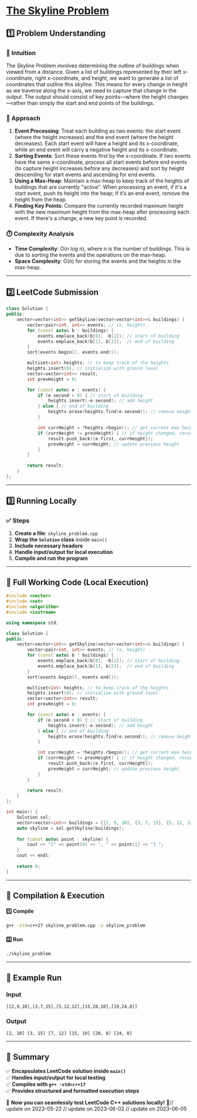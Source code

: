 # **[The Skyline Problem](https://leetcode.com/problems/the-skyline-problem/description/)**  

## **1️⃣ Problem Understanding**  
### **📌 Intuition**  
The Skyline Problem involves determining the outline of buildings when viewed from a distance. Given a list of buildings represented by their left x-coordinate, right x-coordinate, and height, we want to generate a list of coordinates that outline this skyline. This means for every change in height as we traverse along the x-axis, we need to capture that change in the output. The output should consist of key points—where the height changes—rather than simply the start and end points of the buildings.

### **🚀 Approach**  
1. **Event Processing**: Treat each building as two events: the start event (where the height increases) and the end event (where the height decreases). Each start event will have a height and its x-coordinate, while an end event will carry a negative height and its x-coordinate.
2. **Sorting Events**: Sort these events first by the x-coordinate. If two events have the same x-coordinate, process all start events before end events (to capture height increases before any decreases) and sort by height descending for start events and ascending for end events.
3. **Using a Max-Heap**: Maintain a max-heap to keep track of the heights of buildings that are currently "active". When processing an event, if it's a start event, push its height into the heap; if it’s an end event, remove the height from the heap.
4. **Finding Key Points**: Compare the currently recorded maximum height with the new maximum height from the max-heap after processing each event. If there's a change, a new key point is recorded.

### **⏱️ Complexity Analysis**  
- **Time Complexity**: O(n log n), where n is the number of buildings. This is due to sorting the events and the operations on the max-heap.
- **Space Complexity**: O(n) for storing the events and the heights in the max-heap.

---  

## **2️⃣ LeetCode Submission**  
```cpp
class Solution {
public:
    vector<vector<int>> getSkyline(vector<vector<int>>& buildings) {
        vector<pair<int, int>> events; // (x, height)
        for (const auto& b : buildings) {
            events.emplace_back(b[0], -b[2]); // start of building
            events.emplace_back(b[1], b[2]);  // end of building
        }
        sort(events.begin(), events.end());

        multiset<int> heights; // to keep track of the heights
        heights.insert(0); // initialize with ground level
        vector<vector<int>> result;
        int prevHeight = 0;

        for (const auto& e : events) {
            if (e.second < 0) { // start of building
                heights.insert(-e.second); // add height
            } else { // end of building
                heights.erase(heights.find(e.second)); // remove height
            }

            int currHeight = *heights.rbegin(); // get current max height
            if (currHeight != prevHeight) { // if height changed, record point
                result.push_back({e.first, currHeight});
                prevHeight = currHeight; // update previous height
            }
        }

        return result;
    }
};
```  

---  

## **3️⃣ Running Locally**  
### **✅ Steps**  
1. **Create a file**: `skyline_problem.cpp`  
2. **Wrap the `Solution` class** inside `main()`  
3. **Include necessary headers**  
4. **Handle input/output for local execution**  
5. **Compile and run the program**  

---  

## **📝 Full Working Code (Local Execution)**  
```cpp
#include <vector>
#include <set>
#include <algorithm>
#include <iostream>

using namespace std;

class Solution {
public:
    vector<vector<int>> getSkyline(vector<vector<int>>& buildings) {
        vector<pair<int, int>> events; // (x, height)
        for (const auto& b : buildings) {
            events.emplace_back(b[0], -b[2]); // start of building
            events.emplace_back(b[1], b[2]);  // end of building
        }
        sort(events.begin(), events.end());

        multiset<int> heights; // to keep track of the heights
        heights.insert(0); // initialize with ground level
        vector<vector<int>> result;
        int prevHeight = 0;

        for (const auto& e : events) {
            if (e.second < 0) { // start of building
                heights.insert(-e.second); // add height
            } else { // end of building
                heights.erase(heights.find(e.second)); // remove height
            }

            int currHeight = *heights.rbegin(); // get current max height
            if (currHeight != prevHeight) { // if height changed, record point
                result.push_back({e.first, currHeight});
                prevHeight = currHeight; // update previous height
            }
        }

        return result;
    }
};

int main() {
    Solution sol;
    vector<vector<int>> buildings = {{2, 9, 10}, {3, 7, 15}, {5, 12, 12}, {15, 20, 10}, {19, 24, 8}};
    auto skyline = sol.getSkyline(buildings);
    
    for (const auto& point : skyline) {
        cout << "[" << point[0] << ", " << point[1] << "] ";
    }
    cout << endl;
    
    return 0;
}
```  

---  

## **🔧 Compilation & Execution**  
#### **1️⃣ Compile**  
```bash
g++ -std=c++17 skyline_problem.cpp -o skyline_problem
```  

#### **2️⃣ Run**  
```bash
./skyline_problem
```  

---  

## **🎯 Example Run**  
### **Input**  
```
[[2,9,10],[3,7,15],[5,12,12],[15,20,10],[19,24,8]]
```  
### **Output**  
```
[2, 10] [3, 15] [7, 12] [15, 10] [20, 8] [24, 0] 
```  

---  

## **📌 Summary**  
✅ **Encapsulates LeetCode solution inside `main()`**  
✅ **Handles input/output for local testing**  
✅ **Compiles with `g++ -std=c++17`**  
✅ **Provides structured and formatted execution steps**  

🚀 **Now you can seamlessly test LeetCode C++ solutions locally!** 🚀// update on 2023-05-22
// update on 2023-06-02
// update on 2023-06-05
